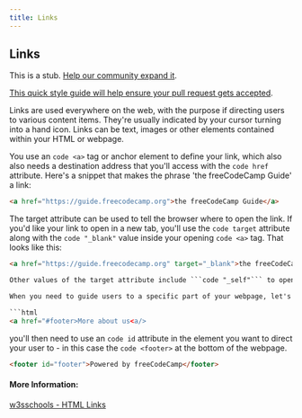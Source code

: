 ```yaml
---
title: Links
---
```

## Links

This is a stub. <a href='https://github.com/freecodecamp/guides/tree/master/src/pages/html/attributes/links/index.md' target='_blank' rel='nofollow'>Help our community expand it</a>.

<a href='https://github.com/freecodecamp/guides/blob/master/README.md' target='_blank' rel='nofollow'>This quick style guide will help ensure your pull request gets accepted</a>.

<!-- The article goes here, in GitHub-flavored Markdown. Feel free to add YouTube videos, images, and CodePen/JSBin embeds  -->
Links are used everywhere on the web, with the purpose if directing users to various content items. They're usually indicated by your cursor turning into a hand icon. Links can be text, images or other elements contained within your HTML or webpage. 

You use an ```code <a>``` tag or anchor element to define your link, which also also needs a destination address that you'll access with the ```code href``` attribute. Here's a snippet that makes the phrase 'the freeCodeCamp Guide' a link:

```html
<a href="https://guide.freecodecamp.org">the freeCodeCamp Guide</a>
```

The target attribute can be used to tell the browser where to open the link.  If you'd like your link to open in a new tab, you'll use the ```code target``` attribute along with the ```code "_blank"``` value inside your opening ```code <a>``` tag. That looks like this:

```html
<a href="https://guide.freecodecamp.org" target="_blank">the freeCodeCamp Guide</a>

Other values of the target attribute include ```code "_self"``` to open the linked document in the same frame, ```code "_parent"``` to open it in the parent frame, ```code "_top"``` Opens the linked document in the full body of the window and ```code "_targetframe"``` Opens the linked document in a named targetframe.

When you need to guide users to a specific part of your webpage, let's assume the very bottom, you first need to assign the hash ```code #``` symbol to the ```code href``` attribute, like this

```html
<a href="#footer>More about us<a/>
```

you'll then need to use an ```code id``` attribute in the element you want to direct your user to - in this case the ```code <footer>``` at the bottom of the webpage. 

```html
<footer id="footer">Powered by freeCodeCamp</footer>
```

#### More Information:
<!-- Please add any articles you think might be helpful to read before writing the article -->
<a href="https://www.w3schools.com/html/html_links.asp" target="_blank">w3sschools - HTML Links</a>









